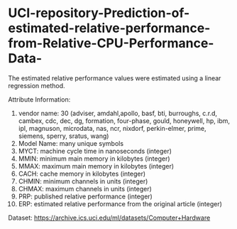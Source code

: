 # UCI-repository-Prediction-of-estimated-relative-performance-from-Relative-CPU-Performance-Data-
The estimated relative performance values were estimated using a linear regression method. 



Attribute Information:

1. vendor name: 30 
(adviser, amdahl,apollo, basf, bti, burroughs, c.r.d, cambex, cdc, dec, 
dg, formation, four-phase, gould, honeywell, hp, ibm, ipl, magnuson, 
microdata, nas, ncr, nixdorf, perkin-elmer, prime, siemens, sperry, 
sratus, wang) 
2. Model Name: many unique symbols 
3. MYCT: machine cycle time in nanoseconds (integer) 
4. MMIN: minimum main memory in kilobytes (integer) 
5. MMAX: maximum main memory in kilobytes (integer) 
6. CACH: cache memory in kilobytes (integer) 
7. CHMIN: minimum channels in units (integer) 
8. CHMAX: maximum channels in units (integer) 
9. PRP: published relative performance (integer) 
10. ERP: estimated relative performance from the original article (integer)

Dataset: https://archive.ics.uci.edu/ml/datasets/Computer+Hardware
